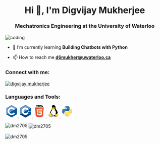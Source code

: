 
<h1 align="center">Hi 👋, I'm Digvijay Mukherjee</h1>
<h3 align="center">Mechatronics Engineering at the University of Waterloo</h3>

<img align="center" alt="coding" width="300" length="200" src="https://user-images.githubusercontent.com/37551474/113611467-3a567d80-9657-11eb-862b-b07b4f105c6f.gif">

- 🌱 I’m currently learning **Building Chatbots with Python**

- 📫 How to reach me **d6mukher@uwaterloo.ca**

<h3 align="left">Connect with me:</h3>
<p align="left">
<a href="https://linkedin.com/in/digvijay mukherjee" target="blank"><img align="center" src="https://raw.githubusercontent.com/rahuldkjain/github-profile-readme-generator/master/src/images/icons/Social/linked-in-alt.svg" alt="digvijay mukherjee" height="30" width="40" /></a>
</p>

<h3 align="left">Languages and Tools:</h3>
<p align="left"> <a href="https://www.cprogramming.com/" target="_blank" rel="noreferrer"> <img src="https://raw.githubusercontent.com/devicons/devicon/master/icons/c/c-original.svg" alt="c" width="40" height="40"/> </a> <a href="https://www.w3schools.com/cpp/" target="_blank" rel="noreferrer"> <img src="https://raw.githubusercontent.com/devicons/devicon/master/icons/cplusplus/cplusplus-original.svg" alt="cplusplus" width="40" height="40"/> </a> <a href="https://www.w3.org/html/" target="_blank" rel="noreferrer"> <img src="https://raw.githubusercontent.com/devicons/devicon/master/icons/html5/html5-original-wordmark.svg" alt="html5" width="40" height="40"/> </a> <a href="https://www.linux.org/" target="_blank" rel="noreferrer"> <img src="https://raw.githubusercontent.com/devicons/devicon/master/icons/linux/linux-original.svg" alt="linux" width="40" height="40"/> </a> <a href="https://www.python.org" target="_blank" rel="noreferrer"> <img src="https://raw.githubusercontent.com/devicons/devicon/master/icons/python/python-original.svg" alt="python" width="40" height="40"/> </a> </p>

<p><img align="left" src="https://github-readme-stats.vercel.app/api/top-langs?username=dm2705&show_icons=true&locale=en&layout=compact" alt="dm2705" /></p>

<p>&nbsp;<img align="center" src="https://github-readme-stats.vercel.app/api?username=dm2705&show_icons=true&locale=en" alt="dm2705" /></p>

<p><img align="center" src="https://github-readme-streak-stats.herokuapp.com/?user=dm2705&" alt="dm2705" /></p>
